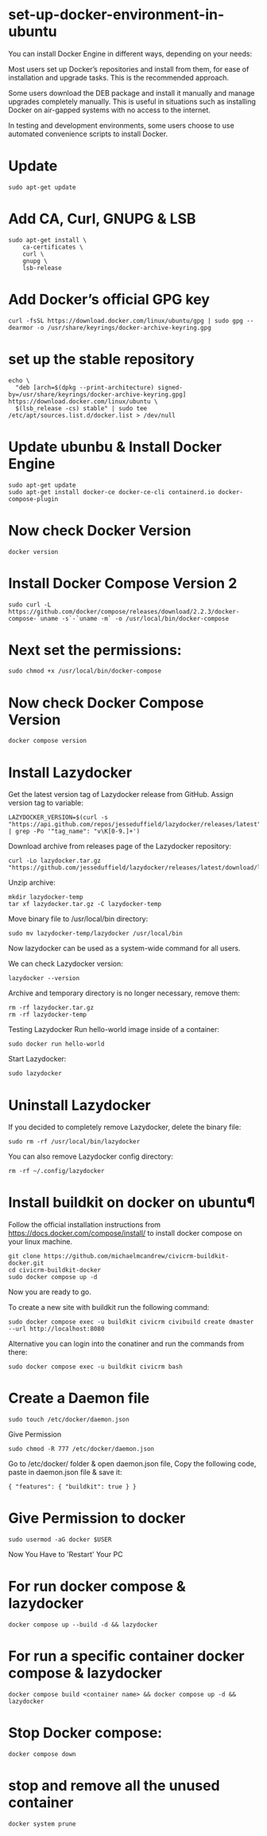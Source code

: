# set-up-docker-environment-in-ubuntu

You can install Docker Engine in different ways, depending on your needs:

Most users set up Docker’s repositories and install from them, for ease of installation and upgrade tasks. This is the recommended approach.

Some users download the DEB package and install it manually and manage upgrades completely manually. This is useful in situations such as installing Docker on air-gapped systems with no access to the internet.

In testing and development environments, some users choose to use automated convenience scripts to install Docker.

# Update
~~~
sudo apt-get update
~~~

# Add CA, Curl, GNUPG & LSB
~~~
sudo apt-get install \
    ca-certificates \
    curl \
    gnupg \
    lsb-release
~~~

# Add Docker’s official GPG key
~~~
curl -fsSL https://download.docker.com/linux/ubuntu/gpg | sudo gpg --dearmor -o /usr/share/keyrings/docker-archive-keyring.gpg
~~~

# set up the stable repository
~~~
echo \
  "deb [arch=$(dpkg --print-architecture) signed-by=/usr/share/keyrings/docker-archive-keyring.gpg] https://download.docker.com/linux/ubuntu \
  $(lsb_release -cs) stable" | sudo tee /etc/apt/sources.list.d/docker.list > /dev/null
~~~

# Update ubunbu & Install Docker Engine
~~~
sudo apt-get update
sudo apt-get install docker-ce docker-ce-cli containerd.io docker-compose-plugin
~~~

# Now check Docker Version
~~~
docker version
~~~

# Install Docker Compose Version 2
~~~
sudo curl -L https://github.com/docker/compose/releases/download/2.2.3/docker-compose-`uname -s`-`uname -m` -o /usr/local/bin/docker-compose
~~~

# Next set the permissions:
~~~
sudo chmod +x /usr/local/bin/docker-compose
~~~

# Now check Docker Compose Version
~~~
docker compose version
~~~

# Install Lazydocker
Get the latest version tag of Lazydocker release from GitHub. Assign version tag to variable:

~~~
LAZYDOCKER_VERSION=$(curl -s "https://api.github.com/repos/jesseduffield/lazydocker/releases/latest" | grep -Po '"tag_name": "v\K[0-9.]+')
~~~

Download archive from releases page of the Lazydocker repository:

~~~
curl -Lo lazydocker.tar.gz "https://github.com/jesseduffield/lazydocker/releases/latest/download/lazydocker_${LAZYDOCKER_VERSION}_Linux_x86_64.tar.gz"
~~~

Unzip archive:
~~~
mkdir lazydocker-temp
tar xf lazydocker.tar.gz -C lazydocker-temp
~~~
Move binary file to /usr/local/bin directory:
~~~
sudo mv lazydocker-temp/lazydocker /usr/local/bin
~~~
Now lazydocker can be used as a system-wide command for all users.

We can check Lazydocker version:
~~~
lazydocker --version
~~~
Archive and temporary directory is no longer necessary, remove them:
~~~
rm -rf lazydocker.tar.gz
rm -rf lazydocker-temp
~~~
Testing Lazydocker
Run hello-world image inside of a container:
~~~
sudo docker run hello-world
~~~
Start Lazydocker:
~~~
sudo lazydocker
~~~

# Uninstall Lazydocker
If you decided to completely remove Lazydocker, delete the binary file:
~~~
sudo rm -rf /usr/local/bin/lazydocker
~~~
You can also remove Lazydocker config directory:
~~~
rm -rf ~/.config/lazydocker
~~~

# Install buildkit on docker on ubuntu¶
Follow the official installation instructions from https://docs.docker.com/compose/install/ to install docker compose on your linux machine.

~~~
git clone https://github.com/michaelmcandrew/civicrm-buildkit-docker.git
cd civicrm-buildkit-docker
sudo docker compose up -d
~~~
Now you are ready to go.

To create a new site with buildkit run the following command:

~~~
sudo docker compose exec -u buildkit civicrm civibuild create dmaster --url http://localhost:8080
~~~
Alternative you can login into the conatiner and run the commands from there:

~~~
sudo docker compose exec -u buildkit civicrm bash
~~~

# Create a Daemon file
~~~
sudo touch /etc/docker/daemon.json
~~~
Give Permission
~~~
sudo chmod -R 777 /etc/docker/daemon.json
~~~
Go to /etc/docker/ folder & open daemon.json file, Copy the following code, paste in daemon.json file & save it:
~~~
{ "features": { "buildkit": true } }
~~~

# Give Permission to docker
~~~
sudo usermod -aG docker $USER
~~~
 
Now You Have to 'Restart' Your PC

# For run docker compose & lazydocker
~~~
docker compose up --build -d && lazydocker  
~~~

# For run a specific container docker compose & lazydocker
~~~
docker compose build <container name> && docker compose up -d && lazydocker  
~~~

# Stop Docker compose:
~~~
docker compose down
~~~

# stop and remove all the unused container
~~~
docker system prune
~~~